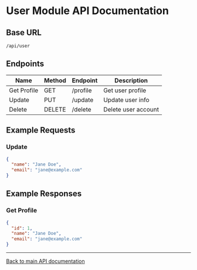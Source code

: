 # User Module API Documentation

## Base URL
`/api/user`

## Endpoints

| Name         | Method | Endpoint         | Description           |
|--------------|--------|------------------|-----------------------|
| Get Profile  | GET    | /profile         | Get user profile      |
| Update       | PUT    | /update          | Update user info      |
| Delete       | DELETE | /delete          | Delete user account   |

## Example Requests

### Update
```json
{
  "name": "Jane Doe",
  "email": "jane@example.com"
}
```

## Example Responses

### Get Profile
```json
{
  "id": 1,
  "name": "Jane Doe",
  "email": "jane@example.com"
}
```

---
[Back to main API documentation](../../README.md) 